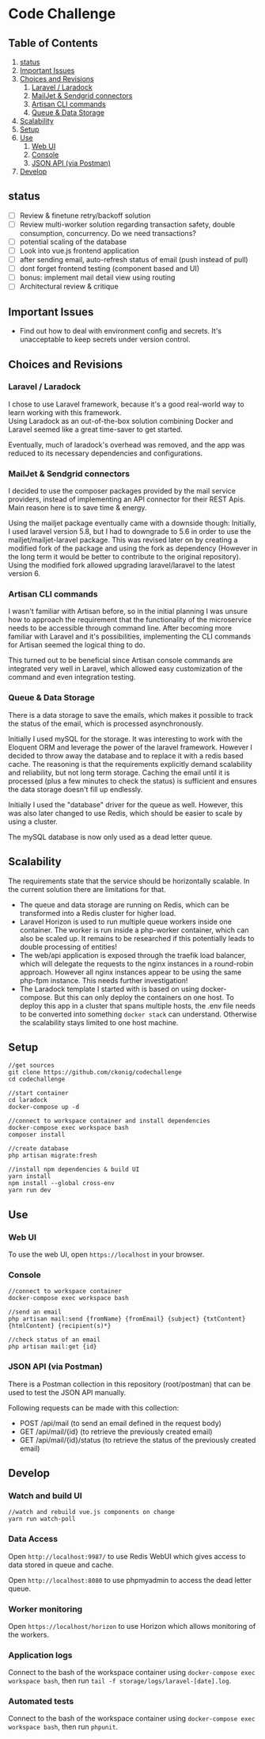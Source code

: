 # Code Challenge

## Table of Contents

1. [status](#status)
1. [Important Issues](#important-issues)
1. [Choices and Revisions](#choices-and-revisions)
   1. [Laravel / Laradock](#laravel-/-laradock)
   1. [MailJet & Sendgrid connectors](#mailjet-&-sendgrid-connectors)
   1. [Artisan CLI commands](#artisan-cli-commands)
   1. [Queue & Data Storage](#queue-&-data-storage)
1. [Scalability](#scalability)
1. [Setup](#setup)
1. [Use](#use)
   1. [Web UI](#web-ui)
   1. [Console](#console)
   1. [JSON API (via Postman)](#json-api-(via-postman))
1. [Develop](#develop)

## status

- [ ] Review & finetune retry/backoff solution
- [ ] Review multi-worker solution regarding transaction safety, double consumption, concurrency. Do we need transactions?
- [ ]  potential scaling of the database
- [ ] Look into vue.js frontend application
- [ ] after sending email, auto-refresh status of email (push instead of pull)
- [ ] dont forget frontend testing (component based and UI)
- [ ] bonus: implement mail detail view using routing
- [ ] Architectural review & critique

## Important Issues

- Find out how to deal with environment config and secrets. It's unacceptable to keep secrets under version control.

## Choices and Revisions

### Laravel / Laradock

I chose to use Laravel framework, because it's a good real-world way to learn working with this framework.  
Using Laradock as an out-of-the-box solution combining Docker and Laravel seemed like a great time-saver to get started.

Eventually, much of laradock's overhead was removed, and the app was reduced to its necessary dependencies and configurations.

### MailJet & Sendgrid connectors

I decided to use the composer packages provided by the mail service providers, instead of implementing an API connector for their REST Apis. Main reason here is to save time & energy.

Using the mailjet package eventually came with a downside though: Initially, I used laravel version 5.8, but I had to downgrade to 5.6 in order to use the mailjet/mailjet-laravel package. This was revised later on by creating a modified fork of the package and using the fork as dependency (However in the long term it would be better to contribute to the original repository). Using the modified fork allowed upgrading laravel/laravel to the latest version 6.

### Artisan CLI commands

I wasn't familiar with Artisan before, so in the initial planning I was unsure how to approach the requirement that the functionality of the microservice needs to be accessible through command line. After becoming more familiar with Laravel and it's possibilities, implementing the CLI commands for Artisan seemed the logical thing to do.

This turned out to be beneficial since Artisan console commands are integrated very well in Laravel, which allowed easy customization of the command and even integration testing.

### Queue & Data Storage

There is a data storage to save the emails, which makes it possible to track the status of the email, which is processed asynchronously.

Initially I used mySQL for the storage. It was interesting to work with the Eloquent ORM and leverage the power of the laravel framework. However I decided to throw away the database and to replace it with a redis based cache. The reasoning is that the requirements explicitly demand scalability and reliability, but not long term storage. Caching the email until it is processed (plus a few minutes to check the status) is sufficient and ensures the data storage doesn't fill up endlessly.

Initially I used the "database" driver for the queue as well. However, this was also later changed to use Redis, which should be easier to scale by using a cluster.

The mySQL database is now only used as a dead letter queue.

## Scalability

The requirements state that the service should be horizontally scalable. In the current solution there are limitations for that.

- The queue and data storage are running on Redis, which can be transformed into a Redis cluster for higher load.
- Laravel Horizon is used to run multiple queue workers inside one container. The worker is run inside a php-worker container, which can also be scaled up. It remains to be researched if this potentially leads to double processing of entities!
- The web/api application is exposed through the traefik load balancer, which will delegate the requests to the nginx instances in a round-robin approach. However all nginx instances appear to be using the same php-fpm instance. This needs further investigation!
- The Laradock template I started with is based on using docker-compose. But this can only deploy the containers on one host. To deploy this app in a cluster that spans multiple hosts, the .env file needs to be converted into something ```docker stack``` can understand. Otherwise the scalability stays limited to one host machine.

## Setup

```cli
//get sources
git clone https://github.com/ckonig/codechallenge
cd codechallenge

//start container
cd laradock
docker-compose up -d

//connect to workspace container and install dependencies
docker-compose exec workspace bash
composer install

//create database
php artisan migrate:fresh

//install npm dependencies & build UI
yarn install
npm install --global cross-env
yarn run dev
```

## Use

### Web UI

To use the web UI, open ``https://localhost`` in your browser.

### Console

```cli
//connect to workspace container
docker-compose exec workspace bash

//send an email
php artisan mail:send {fromName} {fromEmail} {subject} {txtContent} {htmlContent} {recipient(s)*}

//check status of an email
php artisan mail:get {id}
```

### JSON API (via Postman)

There is a Postman collection in this repository (root/postman) that can be used to test the JSON API manually.

Following requests can be made with this collection:

- POST /api/mail (to send an email defined in the request body)
- GET /api/mail/{id} (to retrieve the previously created email)
- GET /api/mail/{id}/status (to retrieve the status of the previously created email)

## Develop

### Watch and build UI

```cli
//watch and rebuild vue.js components on change
yarn run watch-poll
```

### Data Access

Open ``http://localhost:9987/`` to use Redis WebUI which gives access to data stored in queue and cache.

Open ``http://localhost:8080`` to use phpmyadmin to access the dead letter queue.

### Worker monitoring

Open ``https://localhost/horizon`` to use Horizon which allows monitoring of the workers.

### Application logs

Connect to the bash of the workspace container using ``docker-compose exec workspace bash``, then run ```tail -f storage/logs/laravel-[date].log```.

### Automated tests

Connect to the bash of the workspace container using ``docker-compose exec workspace bash``, then run ```phpunit```.
